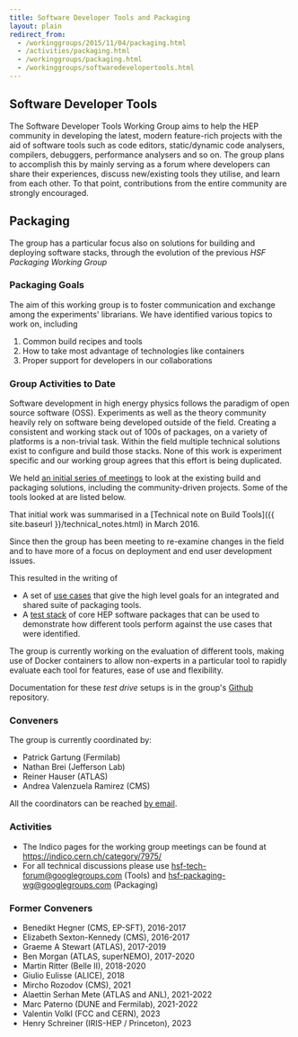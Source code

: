 ```yaml
---
title: Software Developer Tools and Packaging
layout: plain
redirect_from:
  - /workinggroups/2015/11/04/packaging.html
  - /activities/packaging.html
  - /workinggroups/packaging.html
  - /workinggroups/softwaredevelopertools.html
---
```


## Software Developer Tools

The Software Developer Tools Working Group aims to help the HEP community in developing the latest, modern feature-rich projects
with the aid of software tools such as code editors, static/dynamic code analysers, compilers, debuggers, performance analysers and so on.
The group plans to accomplish this by mainly serving as a forum where developers can share their experiences, discuss new/existing tools they utilise,
and learn from each other. To that point, contributions from the entire community are strongly encouraged.

## Packaging

The group has a particular focus also on solutions for building and deploying software stacks, through the evolution of the previous *HSF Packaging Working Group*

### Packaging Goals

The aim of this working group is to foster communication and exchange among the experiments' librarians. We have identified various topics to work on, including

  1. Common build recipes and tools
  2. How to take most advantage of technologies like containers
  3. Proper support for developers in our collaborations

### Group Activities to Date

Software development in high energy physics follows the paradigm of open source software (OSS). Experiments as well as the theory community heavily rely on software being developed outside of the field. Creating a consistent and working stack out of 100s of packages, on a variety of platforms is a non-trivial task. Within the field multiple technical solutions exist to configure and build those stacks. None of this work is experiment specific and our working group agrees that this effort is being duplicated.

We held [an initial series of meetings](https://indico.cern.ch/category/7975/)
to look at the existing build and packaging solutions, including the
community-driven projects. Some of the tools looked at are listed below.

That initial work was summarised in a [Technical note on Build Tools]({{ site.baseurl }}/technical_notes.html)
in March 2016.

Since then the group has been meeting to re-examine changes in the field and to have
more of a focus on deployment and end user development issues.

This resulted in the writing of

- A set of [use cases](https://docs.google.com/document/d/1h-r3XPIXXxmr5tThIh6gu6VcXXRhBXtUuOv14ju3oTI/edit?usp=sharing)
that give the high level goals for an integrated and shared suite of packaging tools.
- A [test stack](https://docs.google.com/document/d/1LW8OsTFFA9QwsJ9fASkRoJ2E6Gk3UGnOQIcElCL8UCM/edit?usp=sharing)
of core HEP software packages that can be used to demonstrate how different
tools perform against the use cases that were identified.

The group is currently working on the evaluation of  different tools, making
use of Docker containers to allow non-experts in a particular tool to
rapidly evaluate each tool for features, ease of use and flexibility.

Documentation for these *test drive* setups is in the group's
[Github](https://github.com/HSF/packaging) repository.

### Conveners

The group is currently coordinated by:


- Patrick Gartung (Fermilab)
- Nathan Brei (Jefferson Lab)
- Reiner Hauser (ATLAS)
- Andrea Valenzuela Ramirez (CMS)


All the coordinators can be reached [by email](mailto:gartung@fnal.gov,nbrei@jlab.org,reiner.hauser@cern.ch,andrea.valenzuela.ramirez@cern.ch). <!-- markdown-link-check-disable-line -->

### Activities

- The Indico pages for the working group meetings can be found at <https://indico.cern.ch/category/7975/>
- For all technical discussions please use <hsf-tech-forum@googlegroups.com> (Tools) and <hsf-packaging-wg@googlegroups.com> (Packaging)

### Former Conveners

- Benedikt Hegner (CMS, EP-SFT), 2016-2017
- Elizabeth Sexton-Kennedy (CMS), 2016-2017
- Graeme A Stewart (ATLAS), 2017-2019
- Ben Morgan (ATLAS, superNEMO), 2017-2020
- Martin Ritter (Belle II), 2018-2020
- Giulio Eulisse (ALICE), 2018
- Mircho Rozodov (CMS), 2021
- Alaettin Serhan Mete (ATLAS and ANL), 2021-2022
- Marc Paterno (DUNE and Fermilab), 2021-2022
- Valentin Volkl (FCC and CERN), 2023
- Henry Schreiner (IRIS-HEP / Princeton), 2023
